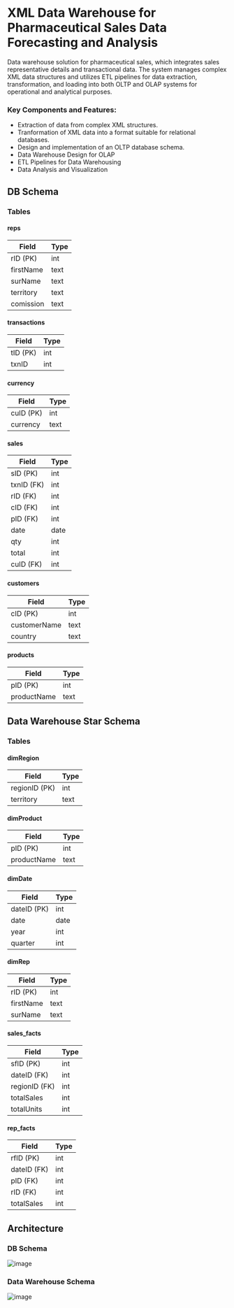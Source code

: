 # XML Data Warehouse for Pharmaceutical Sales Data Forecasting and Analysis
Data warehouse solution for pharmaceutical sales, which integrates sales representative details and transactional data. The system manages complex XML data structures and utilizes ETL pipelines for data extraction, transformation, and loading into both OLTP and OLAP systems for operational and analytical purposes.

### Key Components and Features:
- Extraction of data from complex XML structures.
- Tranformation of XML data into a format suitable for relational databases.
- Design and implementation of an OLTP database schema.
- Data Warehouse Design for OLAP
- ETL Pipelines for Data Warehousing
- Data Analysis and Visualization

## DB Schema

### Tables

#### reps
| Field       | Type   |
|-------------|--------|
| rID (PK)    | int    |
| firstName   | text   |
| surName     | text   |
| territory   | text   |
| comission   | text   |

#### transactions
| Field       | Type   |
|-------------|--------|
| tID (PK)    | int    |
| txnID       | int    |

#### currency
| Field       | Type   |
|-------------|--------|
| cuID (PK)   | int    |
| currency    | text   |

#### sales
| Field       | Type   |
|-------------|--------|
| sID (PK)    | int    |
| txnID (FK)  | int    |
| rID (FK)    | int    |
| cID (FK)    | int    |
| pID (FK)    | int    |
| date        | date   |
| qty         | int    |
| total       | int    |
| cuID (FK)   | int    |

#### customers
| Field         | Type   |
|---------------|--------|
| cID (PK)      | int    |
| customerName  | text   |
| country       | text   |

#### products
| Field        | Type   |
|--------------|--------|
| pID (PK)     | int    |
| productName  | text   |

## Data Warehouse Star Schema

### Tables

#### dimRegion
| Field        | Type   |
|--------------|--------|
| regionID (PK)| int    |
| territory    | text   |

#### dimProduct
| Field        | Type   |
|--------------|--------|
| pID (PK)     | int    |
| productName  | text   |

#### dimDate
| Field        | Type   |
|--------------|--------|
| dateID (PK)  | int    |
| date         | date   |
| year         | int    |
| quarter      | int    |

#### dimRep
| Field        | Type   |
|--------------|--------|
| rID (PK)     | int    |
| firstName    | text   |
| surName      | text   |

#### sales_facts
| Field         | Type   |
|---------------|--------|
| sfID (PK)     | int    |
| dateID (FK)   | int    |
| regionID (FK) | int    |
| totalSales    | int    |
| totalUnits    | int    |

#### rep_facts
| Field         | Type   |
|---------------|--------|
| rfID (PK)     | int    |
| dateID (FK)   | int    |
| pID (FK)      | int    |
| rID (FK)      | int    |
| totalSales    | int    |

## Architecture

### DB Schema

  ![image](https://github.com/indrajeetadityaroy9/xml_data_warehouse/assets/53830950/0eb7770b-6cf1-445c-b0bc-a3eb7a0eae14)

### Data Warehouse Schema

![image](https://github.com/indrajeetadityaroy9/xml_data_warehouse/assets/53830950/c702981c-96d8-4dc2-aa5d-5cbbd79edcfa)
